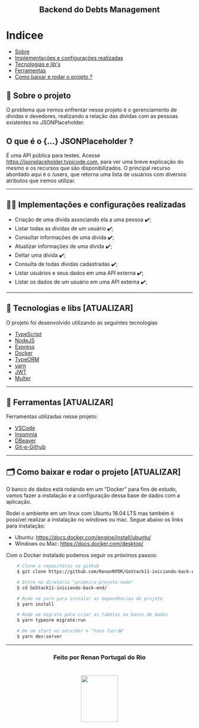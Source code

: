 <h2 align="center">
    <tittle>Backend do Debts Management</tittle>
<h2 >

# Indicee
- [Sobre](#-sobre)
- [Implementações e configurações realizadas](#-implementações-e-configurações-realizadas)
- [Tecnologias e lib's](#-tecnologias-e-libs)
- [Ferramentas](#-ferramentas)
- [Como baixar e rodar o projeto ?](#-como-baixar-e-rodar-o-projeto)

## 💬️ Sobre o projeto

O problema que iremos enfrentar nesse projeto é o gerenciamento de dívidas e devedores, realizando a relação das dívidas com as pessoas existentes no JSONPlaceholder.

## O que é o {...} JSONPlaceholder ?

É uma API pública para testes. Acesse https://jsonplaceholder.typicode.com, para ver uma breve explicação do mesmo e os recursos que são disponibilizados. O principal recurso abordado
aqui é o /users, que retorna uma lista de usuários com diversos atributos que iremos utilizar.

---

## 👨‍💻️ Implementações e configurações realizadas
- Criação de uma dívida associando ela a uma pessoa ✔️;
- Listar todas as dívidas de um usuário ✔️;
- Consultar informações de uma dívida ✔️;
- Atualizar informações de uma dívida ✔️;
- Deltar uma dívida ✔️;
- Consulta de todas dívidas cadastradas ✔️;
- Listar usuários e seus dados em uma API externa ✔️;
- Listar os dados de um usuário em uma API externa ✔️;

---

## 🚀 Tecnologias e libs [ATUALIZAR]

O projeto foi desenvolvido utilizando as seguintes tecnologias

- [TypeScript](https://www.typescriptlang.org/)
- [NodeJS](https://nodejs.org/en/about/)
- [Express](https://expressjs.com/pt-br/)
- [Docker](https://www.docker.com/)
- [TypeORM](https://typeorm.io/)
- [yarn](https://yarnpkg.com/)
- [JWT](https://jwt.io/)
- [Multer](https://www.npmjs.com/package/multer)

---

## 🔧️ Ferramentas [ATUALIZAR]

Ferramentas utilizadas nesse projeto:

- [VSCode](https://code.visualstudio.com/)
- [Insomnia](https://insomnia.rest/download/)
- [DBeaver](https://dbeaver.io/)
- [Git-e-Github](https://github.com/)

---

## 🗂 Como baixar e rodar o projeto [ATUALIZAR]

<p>O banco de dados está rodando em um "Docker" para fins de estudo, vamos fazer a instalação e a configuração dessa base de dados com a aplicação.</p>


<p>
Rodei o ambiente em um linux com Ubuntu 18.04 LTS mas também é possível realizar a instalação no windows ou mac. Segue abaixo os links para instalação:

- Ubuntu: https://docs.docker.com/engine/install/ubuntu/
- Windows ou Mac: https://docs.docker.com/desktop/

</p>


<p>Com o Docker instalado podemos seguir os próximos passos:</p>


```bash
    # Clone o repositório no github
    $ git clone https://github.com/RenanRPDR/GoStack11-iniciando-back-end.git

    # Entre no diretório "primeiro-projeto-node"
    $ cd GoStack11-iniciando-back-end/

    # Rode um yarn para instalar as dependências do projeto
    $ yarn install

    # Rode um migrate para criar as tabelas no banco de dados
    $ yarn typeorm migrate:run

    # De um start no servidor e "have fun!😁️"
    $ yarn dev:server
```
---

<h3 align="center">Feito por Renan Portugal do Rio</h3>

  <h1 align="center">
    <img src="https://ik.imagekit.io/911o9a87sc/logo_ytBUeCmpV.png"  width=100 height=125>
</h1>
